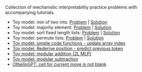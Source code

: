 Collection of mechanistic interpretability practice problems with accompanying tutorials.

* Toy model: min of two ints: [Problem](https://colab.research.google.com/github/ckkissane/mech-interp-practice/blob/main/problems/min_of_two_ints_problem.ipynb) | [Solution](https://colab.research.google.com/github/ckkissane/mech-interp-practice/blob/main/tutorials/min_of_two_ints_tutorial.ipynb)
* Toy model: majority element: [Problem](https://colab.research.google.com/github/ckkissane/mech-interp-practice/blob/main/problems/majority_element_problem.ipynb) | [Solution](https://colab.research.google.com/github/ckkissane/mech-interp-practice/blob/main/tutorials/majority_element_tutorial.ipynb)
* Toy model: sort fixed length lists: [Problem](https://colab.research.google.com/github/ckkissane/mech-interp-practice/blob/main/problems/sort_fixed_len_list_problem.ipynb) | [Solution](https://colab.research.google.com/github/ckkissane/mech-interp-practice/blob/main/tutorials/sort_fixed_len_list_tutorial.ipynb)
* Toy model: permute lists: [Problem](https://colab.research.google.com/github/ckkissane/mech-interp-practice/blob/main/problems/permute_lists_problem.ipynb) | [Solution](https://colab.research.google.com/github/ckkissane/mech-interp-practice/blob/main/tutorials/permute_lists_tutorial.ipynb)
* [Toy model: simple code functions - update array index](https://colab.research.google.com/github/ckkissane/mech-interp-practice/blob/main/tutorials/array_indexing_tutorial.ipynb)
* [Toy model: Rederive position - predict previous token](https://colab.research.google.com/github/ckkissane/mech-interp-practice/blob/main/tutorials/rederive_positions_tutorial.ipynb)
* [Toy model: modular addition (2L MLP)](https://colab.research.google.com/github/ckkissane/mech-interp-practice/blob/main/tutorials/modular_addition_2L_mlp_tutorial.ipynb)
* [Toy model: modular subtraction](https://colab.research.google.com/github/ckkissane/mech-interp-practice/blob/main/tutorials/modular_subtraction_tutorial.ipynb)
* [OthelloGPT: cell for current move is not blank](https://colab.research.google.com/github/ckkissane/mech-interp-practice/blob/main/tutorials/OthelloGPT_current_cell_not_blank_tutorial.ipynb)
